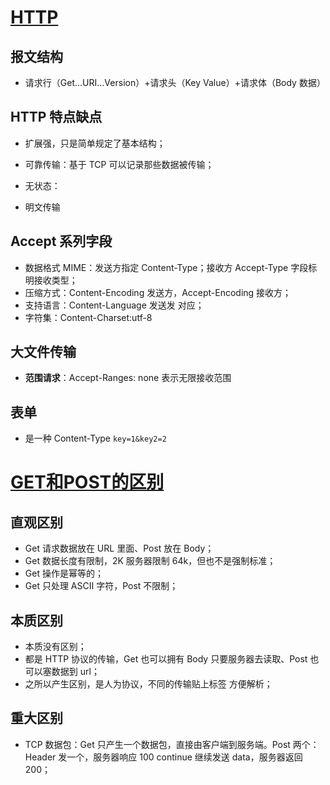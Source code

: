 
# [HTTP](https://juejin.cn/post/6844904100035821575#heading-17)

## 报文结构
- 请求行（Get...URI...Version）+请求头（Key Value）+请求体（Body 数据）

## HTTP 特点缺点
- 扩展强，只是简单规定了基本结构；
- 可靠传输：基于 TCP 可以记录那些数据被传输；


- 无状态：
- 明文传输

## Accept 系列字段
- 数据格式 MIME：发送方指定 Content-Type；接收方 Accept-Type 字段标明接收类型；
- 压缩方式：Content-Encoding 发送方，Accept-Encoding 接收方；
- 支持语言：Content-Language 发送发 对应；
- 字符集：Content-Charset:utf-8

## 大文件传输
- **范围请求**：Accept-Ranges: none 表示无限接收范围

## 表单
- 是一种 Content-Type `key=1&key2=2`

# [GET和POST的区别](https://blog.csdn.net/guorui_java/article/details/112294323)

## 直观区别
- Get 请求数据放在 URL 里面、Post 放在 Body；
- Get 数据长度有限制，2K 服务器限制 64k，但也不是强制标准；
- Get 操作是幂等的；
- Get 只处理 ASCII 字符，Post 不限制；
  
## 本质区别
- 本质没有区别；
- 都是 HTTP 协议的传输，Get 也可以拥有 Body 只要服务器去读取、Post 也可以塞数据到 url；
- 之所以产生区别，是人为协议，不同的传输贴上标签 方便解析；

## 重大区别
- TCP 数据包：Get 只产生一个数据包，直接由客户端到服务端。Post 两个：Header 发一个，服务器响应 100 continue 继续发送 data，服务器返回 200；


